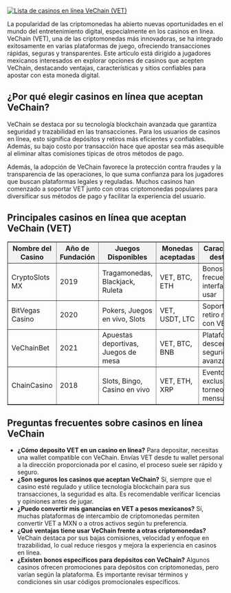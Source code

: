 [![Lista de casinos en línea VeChain (VET)](https://123-caf.pages.dev/gitsignup.png)](https://vrmoo.ru/Bt82HjjY)

<div>   <p>La popularidad de las criptomonedas ha abierto nuevas oportunidades en el mundo del entretenimiento digital, especialmente en los casinos en línea. VeChain (VET), una de las criptomonedas más innovadoras, se ha integrado exitosamente en varias plataformas de juego, ofreciendo transacciones rápidas, seguras y transparentes. Este artículo está dirigido a jugadores mexicanos interesados en explorar opciones de casinos que acepten VeChain, destacando ventajas, características y sitios confiables para apostar con esta moneda digital.</p>  <h2>¿Por qué elegir casinos en línea que aceptan VeChain?</h2>   <p>VeChain se destaca por su tecnología blockchain avanzada que garantiza seguridad y trazabilidad en las transacciones. Para los usuarios de casinos en línea, esto significa depósitos y retiros más eficientes y confiables. Además, su bajo costo por transacción hace que apostar sea más asequible al eliminar altas comisiones típicas de otros métodos de pago.</p>  <p>Además, la adopción de VeChain favorece la protección contra fraudes y la transparencia de las operaciones, lo que suma confianza para los jugadores que buscan plataformas legales y reguladas. Muchos casinos han comenzado a soportar VET junto con otras criptomonedas populares para diversificar sus métodos de pago y facilitar la experiencia del usuario.</p>  <h2>Principales casinos en línea que aceptan VeChain (VET)</h2>   <table border="1" cellpadding="8" cellspacing="0" style="border-collapse: collapse; width: 100%;">     <thead>       <tr style="background-color: #f2f2f2;">         <th>Nombre del Casino</th>         <th>Año de Fundación</th>         <th>Juegos Disponibles</th>         <th>Monedas aceptadas</th>         <th>Características destacadas</th>       </tr>     </thead>     <tbody>       <tr>         <td>CryptoSlots MX</td>         <td>2019</td>         <td>Tragamonedas, Blackjack, Ruleta</td>         <td>VET, BTC, ETH</td>         <td>Bonos frecuentes, interfaz fácil de usar</td>       </tr>       <tr>         <td>BitVegas Casino</td>         <td>2020</td>         <td>Pokers, Juegos en vivo, Slots</td>         <td>VET, USDT, LTC</td>         <td>Soporte 24/7, retiro rápido con VET</td>       </tr>       <tr>         <td>VeChainBet</td>         <td>2021</td>         <td>Apuestas deportivas, Juegos de mesa</td>         <td>VET, BTC, BNB</td>         <td>Plataforma descentralizada, seguridad avanzada</td>       </tr>       <tr>         <td>ChainCasino</td>         <td>2018</td>         <td>Slots, Bingo, Casino en vivo</td>         <td>VET, ETH, XRP</td>         <td>Eventos exclusivos y torneos mensuales</td>       </tr>     </tbody>   </table>  <h2>Preguntas frecuentes sobre casinos en línea VeChain</h2>   <ul>     <li><strong>¿Cómo deposito VET en un casino en línea?</strong>     Para depositar, necesitas una wallet compatible con VeChain. Envías VET desde tu wallet personal a la dirección proporcionada por el casino, el proceso suele ser rápido y seguro.</li>        <li><strong>¿Son seguros los casinos que aceptan VeChain?</strong>     Sí, siempre que el casino esté regulado y utilice tecnología blockchain para sus transacciones, la seguridad es alta. Es recomendable verificar licencias y opiniones antes de jugar.</li>        <li><strong>¿Puedo convertir mis ganancias en VET a pesos mexicanos?</strong>     Sí, muchas plataformas de intercambio de criptomonedas permiten convertir VET a MXN o a otros activos según tu preferencia.</li>        <li><strong>¿Qué ventajas tiene usar VeChain frente a otras criptomonedas?</strong>     VeChain destaca por sus bajas comisiones, velocidad y enfoque en trazabilidad, lo cual reduce riesgos y mejora la experiencia en casinos en línea.</li>        <li><strong>¿Existen bonos específicos para depósitos con VeChain?</strong>     Algunos casinos ofrecen promociones para depósitos con criptomonedas, pero varían según la plataforma. Es importante revisar términos y condiciones sin usar códigos promocionales específicos.</li>   </ul>   </div>